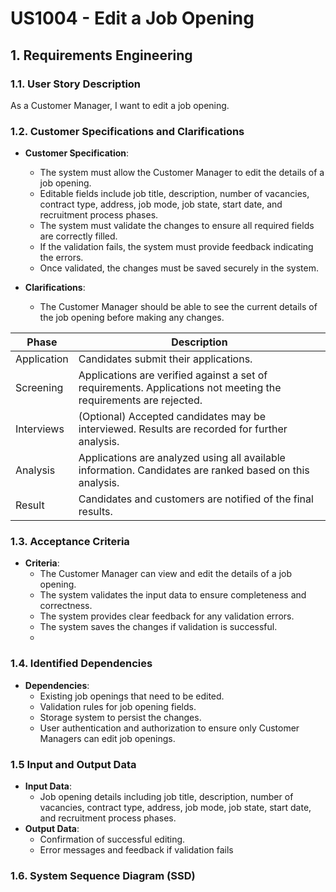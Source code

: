 # US1004 - Edit a Job Opening

## 1. Requirements Engineering

### 1.1. User Story Description

As a Customer Manager, I want to edit a job opening.

### 1.2. Customer Specifications and Clarifications

- **Customer Specification**:
  - The system must allow the Customer Manager to edit the details of a job opening.
  - Editable fields include job title, description, number of vacancies, contract type, address, job mode, job state, start date, and recruitment process phases.
  - The system must validate the changes to ensure all required fields are correctly filled.
  - If the validation fails, the system must provide feedback indicating the errors.
  - Once validated, the changes must be saved securely in the system.

- **Clarifications**:
  - The Customer Manager should be able to see the current details of the job opening before making any changes.
  
 

| Phase        | Description                                                                                                      |
|--------------|------------------------------------------------------------------------------------------------------------------|
| Application  | Candidates submit their applications.                                                                            |
| Screening    | Applications are verified against a set of requirements. Applications not meeting the requirements are rejected. |
| Interviews   | (Optional) Accepted candidates may be interviewed. Results are recorded for further analysis.                    |
| Analysis     | Applications are analyzed using all available information. Candidates are ranked based on this analysis.         |
| Result       | Candidates and customers are notified of the final results.                                                      |

### 1.3. Acceptance Criteria

- **Criteria**:
  - The Customer Manager can view and edit the details of a job opening.
  - The system validates the input data to ensure completeness and correctness.
  - The system provides clear feedback for any validation errors.
  - The system saves the changes if validation is successful.
  - 
### 1.4. Identified Dependencies

- **Dependencies**:
  - Existing job openings that need to be edited.
  - Validation rules for job opening fields.
  - Storage system to persist the changes.
  - User authentication and authorization to ensure only Customer Managers can edit job openings.

### 1.5 Input and Output Data

- **Input Data**:
  - Job opening details including job title, description, number of vacancies, contract type, address, job mode, job state, start date, and recruitment process phases.
- **Output Data**:
  - Confirmation of successful editing.
  -  Error messages and feedback if validation fails

### 1.6. System Sequence Diagram (SSD)
